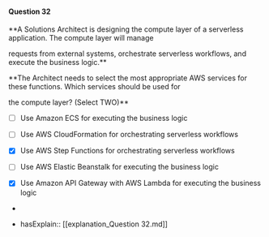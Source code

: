#### Question  32


**A Solutions Architect is designing the compute layer of a serverless application. The compute layer will manage

requests from external systems, orchestrate serverless workflows, and execute the business logic.**


**The Architect needs to select the most appropriate AWS services for these functions. Which services should be used for

the compute layer? (Select TWO)**


- [ ] Use Amazon ECS for executing the business logic


- [ ] Use AWS CloudFormation for orchestrating serverless workflows


- [x] Use AWS Step Functions for orchestrating serverless workflows


- [ ] Use AWS Elastic Beanstalk for executing the business logic


- [x] Use Amazon API Gateway with AWS Lambda for executing the business logic


*

- hasExplain:: [[explanation_Question  32.md]]
